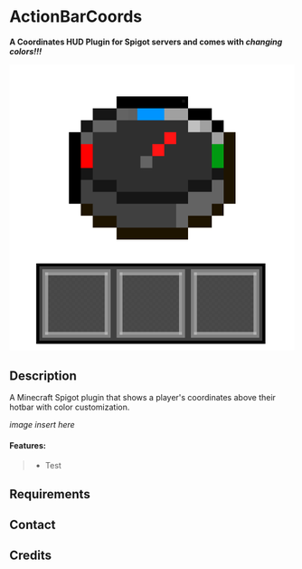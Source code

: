 # ActionBarCoords
__A Coordinates HUD Plugin for Spigot servers and comes with *changing colors!!!*__

![ActionBarCoords Large Logo](https://github.com/dineshUmasankar/ActionBarCoords/blob/master/images/ActionBarCoords_Logo_Large.png?raw=true)

## Description
A Minecraft Spigot plugin that shows a player's coordinates above their hotbar with color customization.

*image insert here*

#### Features:
>- Test

## Requirements

## Contact

## Credits

